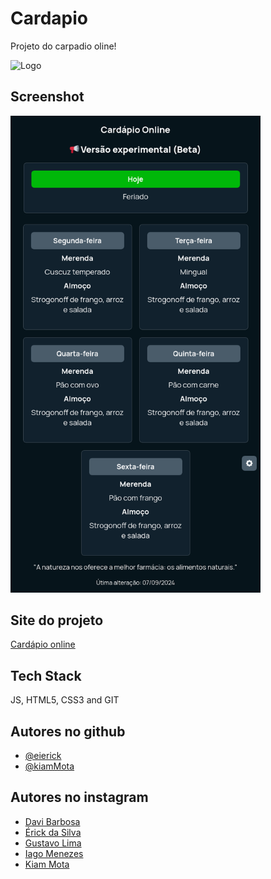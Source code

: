 # Cardapio

Projeto do carpadio oline!

![Logo](https://eierick.github.io/cardapio/assets/icon-x512.png)

## Screenshot

<img src="assets/screenshot.png" alt="sreenshot" width="400"/> 

## Site do projeto

[Cardápio online](https://eierick.github.io/cardapio/alunos/)

## Tech Stack

JS, HTML5, CSS3 and GIT

## Autores no github

- [@eierick](https://www.github.com/eierick)
- [@kiamMota](https://github.com/KiamMota/)

## Autores no instagram

- [Davi Barbosa](https://www.instagram.com/davi_barbosa3009)
- [Érick da Silva](https://www.instagram.com/eierickdasilva)
- [Gustavo Lima](https://www.instagram.com/gustavolima_sem_o_t)
- [Iago Menezes](https://www.instagram.com/iagomenezes37)
- [Kiam Mota](https://www.instagram.com/kiammota)